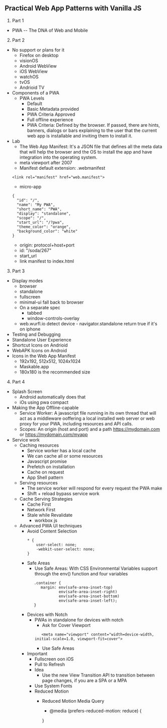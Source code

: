 ## Practical Web App Patterns with Vanilla JS
1. Part 1
  - PWA -- The DNA of Web and Mobile
2. Part 2
  - No support or plans for it
    - Firefox on desktop
    - visionOS
    - Android WebView
    - iOS WebView
    - watchOS
    - tvOS
    - Andrioid TV
  - Components of a PWA
    - PWA Levels
      - Default
      - Basic Metadata provided
      - PWA Criteria Approved
      - Full offline experience
      - PWA Criteria: Defined by the browser. If passed, there are hints, banners, dialogs or bars explaining to the user that the current web app is installable and inviting them to install it.
  - Lab
    - The Web App Manifest: It's a JSON file that defines all the meta data that will help the browser and the OS to install the app and have integration into the operating system.
    - meta viewport after 2007
    - Manifest default extension: .webmanifest
    ```
    <link rel="manifest" href="web.manifest">
    ```
    - micro-app
    ```
    {
      "id": "/",
      "name": "My PWA",
      "short_name": "PWA",
      "display": "standalone",
      "scope": "/",
      "start_url": "/?pwa",
      "theme_color": "orange",
      "background_color": "white"
    }
    ```
    - origin: protocol+host+port
    - id: "/soda/267"
    - start_url
    - link manifest to index.html
3. Part 3
  - Display modes
    - browser
    - standalone
    - fullscreen
    - minimal-ui  fall back to browser
    - On a separate spec
      - tabbed
      - window-controls-overlay
    - web.wurfl.io detect device
    - navigator.standalone return true if it's on iphone
  - Testing and Debugging
  - Standalone User Experience
  - Shortcut Icons on Andrioid
  - WebAPK Icons on Android
  - Icons in the Web App Manifest
    - 192x192, 512x512, 1024x1024
    - Maskable.app
    - 180x180 is the recommended size
    <link rel="apple-touch-icon" href="ios_icon.png">
    <link rel="apple-touch-icon" href="ios_icon.png" sizes="120x120">
4. Part 4
  - Splash Screen
    - Android automatically does that
    - iOs using pwa compact
  - Making the App Offline-capable
    - Service Worker: A javascript file running in its own thread that will act as a middleware ooffering a local installed web server or web proxy for your PWA, including resources and API calls.
    - Scopes: An origin (host and port) and a path https://mydomain.com or https://mydomain.com/myapp
  - Service work
    - Caching resources
      - Service worker has a local cache
      - We can cache all or some resources
      - Javascript promise
      - Prefetch on installation
      - Cache on request
      - App Shell pattern
    - Serving resources
      - The service worker will respond for every request the PWA make
      - Shift + reload bypass service work
    - Cache Serving Strategies
      - Cache First
      - Network First
      - Stale while Revalidate
        - workbox js
    - Advanced PWA UI techniques
      - Avoid Content Selection
        ```
        * {
            user-select: none;
            -webkit-user-select: none;
        }
        ```
      - Safe Areas
        - Use Safe Areas: With CSS Environmental Variables support through the env() function and four variables
        ```
           .container {
              margin: env(safe-area-inset-top)
                      env(safe-area-inset-right)
                      env(safe-area-inset-bottom)
                      env(safe-area-inset-left);
           }
        ```
      - Devices with Notch
        - PWAs in standalone for devices with notch
          - Ask for Cover Viewport
          ```
             <meta name="viewport" content="width=device-width, initial-scale=1.0, viewport-fit=cover">
          ```
          - Use Safe Areas
      - Important
        - Fullscreen oon iOS
        - Pull to Refresh
        - Idea
          - Use the new View Transition API to transition between page changes, if you are a SPA or a MPA
        - Use System Fonts
        - Reduced Motion
          - Reduced Motion Media Query
            - @media (prefers-reduced-motion: reduce) {
              
            }